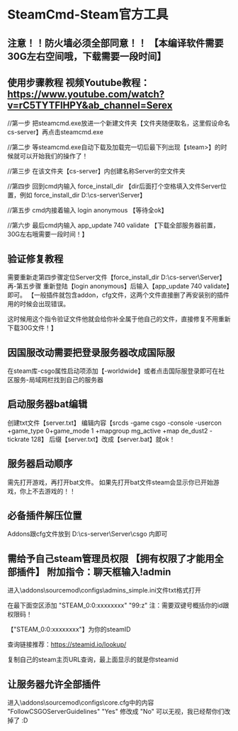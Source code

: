 # SteamCmd-Steam官方工具
注意！！防火墙必须全部同意！！ 【本编译软件需要30G左右空间哦，下载需要一段时间】
--
使用步骤教程 视频Youtube教程：https://www.youtube.com/watch?v=rC5TYTFlHPY&ab_channel=Serex
--
//第一步
把steamcmd.exe放进一个新建文件夹【文件夹随便取名，这里假设命名cs-server】再点击steamcmd.exe

//第二步
等steamcmd.exe自动下载及加载完一切后最下列出现【steam>】的时候就可以开始我们的操作了！

//第三步
在该文件夹【cs-server】内创建名称Server的空文件夹

//第四步
回到cmd内输入 force_install_dir 【dir后面打个空格填入文件Server位置，例如 force_install_dir D:\cs-server\Server】

//第五步
cmd内接着输入 login anonymous 【等待全ok】

//第六步
最后cmd内输入 app_update 740 validate 
【下载全部服务器前置，30G左右哦需要一段时间！】


验证修复教程 
--
需要重新走第四步骤定位Server文件【force_install_dir D:\cs-server\Server】再-第五步骤
重新登陆【login anonymous】后输入【app_update 740 validate】即可。
【一般插件就包含addon，cfg文件，这两个文件直接删了再安装别的插件用的时候会出现错误。

这时候用这个指令验证文件他就会给你补全属于他自己的文件，直接修复不用重新下载30G文件！】


因国服改动需要把登录服务器改成国际服
--
在steam库-csgo属性启动项添加【-worldwide】或者点击国际服登录即可在社区服务-局域网栏找到自己的服务器


启动服务器bat编辑 
--
创建txt文件【server.txt】
编辑内容【srcds -game csgo -console -usercon +game_type 0+game_mode 1 +mapgroup mg_active +map de_dust2 -tickrate 128】
后缀【server.txt】改成【server.bat】就ok！

服务器启动顺序
--
需先打开游戏，再打开bat文件。
如果先打开bat文件steam会显示你已开始游戏，你上不去游戏的！！

必备插件解压位置
--
Addons跟cfg文件放到 D:\cs-server\Server\csgo 内即可

需给予自己steam管理员权限 【拥有权限了才能用全部插件】 附加指令：聊天框输入!admin
--
进入\addons\sourcemod\configs\admins_simple.ini文件txt格式打开

在最下面空区添加 "STEAM_0:0:xxxxxxxx"	"99:z"  注：需要双键号概括你的id跟权限码！

【"STEAM_0:0:xxxxxxxx"】为你的steamID 

查询链接推荐：https://steamid.io/lookup/

复制自己的steam主页URL查询，最上面显示的就是你steamid 

让服务器允许全部插件
--
进入\addons\sourcemod\configs\core.cfg中的内容
"FollowCSGOServerGuidelines" "Yes" 修改成 "No"
可以无视，我已经帮你们改掉了 :D
